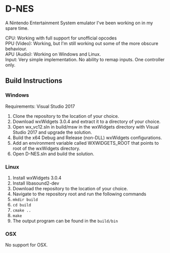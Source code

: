 # D-NES

A Nintendo Entertainment System emulator I've been working on in my spare time.

CPU: Working with full support for unofficial opcodes  
PPU (Video): Working, but I'm still working out some of the more obscure behaviour.   
APU (Audio): Working on Windows and Linux.  
Input: Very simple implementation. No ability to remap inputs. One controller only.   

## Build Instructions
### Windows

Requirements: Visual Studio 2017

1. Clone the repository to the location of your choice.
2. Download wxWidgets 3.0.4 and extract it to a directory of your choice.
3. Open wx_vc12.sln in build/msw in the wxWidgets directory with Visual Studio 2017 and upgrade the solution.
4. Build the x64 Debug and Release (non-DLL) wxWidgets configurations.
5. Add an environment variable called WXWIDGETS_ROOT that points to root of the wxWidgets directory.
6. Open D-NES.sln and build the solution.

### Linux

1. Install wxWidgets 3.0.4
2. Install libasound2-dev
3. Download the repository to the location of your choice.
4. Navigate to the repository root and run the following commands
5. `mkdir build`
6. `cd build`
7. `cmake ..`
8. `make`
9. The output program can be found in the `build/bin`

### OSX

No support for OSX.
